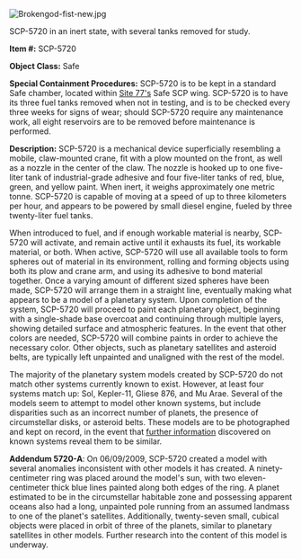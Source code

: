 ![Brokengod-fist-new.jpg](http://scp-wiki.wdfiles.com/local--files/scp-5720/Brokengod-fist-new.jpg)

SCP-5720 in an inert state, with several tanks removed for study.

**Item #:** SCP-5720

**Object Class:** Safe

**Special Containment Procedures:** SCP-5720 is to be kept in a standard Safe chamber, located within [Site 77's](/secure-facility-dossier-site-77) Safe SCP wing. SCP-5720 is to have its three fuel tanks removed when not in testing, and is to be checked every three weeks for signs of wear; should SCP-5720 require any maintenance work, all eight reservoirs are to be removed before maintenance is performed.

**Description:** SCP-5720 is a mechanical device superficially resembling a mobile, claw-mounted crane, fit with a plow mounted on the front, as well as a nozzle in the center of the claw. The nozzle is hooked up to one five-liter tank of industrial-grade adhesive and four five-liter tanks of red, blue, green, and yellow paint. When inert, it weighs approximately one metric tonne. SCP-5720 is capable of moving at a speed of up to three kilometers per hour, and appears to be powered by small diesel engine, fueled by three twenty-liter fuel tanks.

When introduced to fuel, and if enough workable material is nearby, SCP-5720 will activate, and remain active until it exhausts its fuel, its workable material, or both. When active, SCP-5720 will use all available tools to form spheres out of material in its environment, rolling and forming objects using both its plow and crane arm, and using its adhesive to bond material together. Once a varying amount of different sized spheres have been made, SCP-5720 will arrange them in a straight line, eventually making what appears to be a model of a planetary system. Upon completion of the system, SCP-5720 will proceed to paint each planetary object, beginning with a single-shade base overcoat and continuing through multiple layers, showing detailed surface and atmospheric features. In the event that other colors are needed, SCP-5720 will combine paints in order to achieve the necessary color. Other objects, such as planetary satellites and asteroid belts, are typically left unpainted and unaligned with the rest of the model.

The majority of the planetary system models created by SCP-5720 do not match other systems currently known to exist. However, at least four systems match up: Sol, Kepler-11, Gliese 876, and Mu Arae. Several of the models seem to attempt to model other known systems, but include disparities such as an incorrect number of planets, the presence of circumstellar disks, or asteroid belts. These models are to be photographed and kept on record, in the event that [further information](/scp-1683) discovered on known systems reveal them to be similar.

**Addendum 5720-A**: On 06/09/2009, SCP-5720 created a model with several anomalies inconsistent with other models it has created. A ninety-centimeter ring was placed around the model's sun, with two eleven-centimeter thick blue lines painted along both edges of the ring. A planet estimated to be in the circumstellar habitable zone and possessing apparent oceans also had a long, unpainted pole running from an assumed landmass to one of the planet's satellites. Additionally, twenty-seven small, cubical objects were placed in orbit of three of the planets, similar to planetary satellites in other models. Further research into the content of this model is underway.